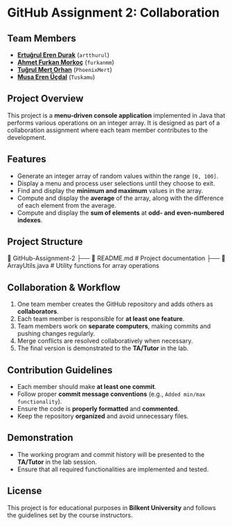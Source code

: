 # GitHub Assignment 2: Collaboration

## Team Members
- **[Ertuğrul Eren Durak](https://github.com/artthurul)** (`artthurul`)
- **[Ahmet Furkan Morkoç](https://github.com/furkanmm)** (`furkanmm`)
- **[Tuğrul Mert Orhan](https://github.com/PhoenixMert)** (`PhoenixMert`)
- **[Musa Eren Üçdal](https://github.com/Tuskamu)** (`Tuskamu`)

## Project Overview
This project is a **menu-driven console application** implemented in Java that performs various operations on an integer array. It is designed as part of a collaboration assignment where each team member contributes to the development.

## Features
- Generate an integer array of random values within the range `[0, 100]`.
- Display a menu and process user selections until they choose to exit.
- Find and display the **minimum and maximum** values in the array.
- Compute and display the **average** of the array, along with the difference of each element from the average.
- Compute and display the **sum of elements** at **odd- and even-numbered indexes**.

## Project Structure
📂 GitHub-Assignment-2
├── 📄 README.md         # Project documentation
├── 📄 ArrayUtils.java   # Utility functions for array operations

## Collaboration & Workflow
1. One team member creates the GitHub repository and adds others as **collaborators**.
2. Each team member is responsible for **at least one feature**.
3. Team members work on **separate computers**, making commits and pushing changes regularly.
4. Merge conflicts are resolved collaboratively when necessary.
5. The final version is demonstrated to the **TA/Tutor** in the lab.

## Contribution Guidelines
- Each member should make **at least one commit**.
- Follow proper **commit message conventions** (e.g., `Added min/max functionality`).
- Ensure the code is **properly formatted** and **commented**.
- Keep the repository **organized** and avoid unnecessary files.

## Demonstration
- The working program and commit history will be presented to the **TA/Tutor** in the lab session.
- Ensure that all required functionalities are implemented and tested.

## License
This project is for educational purposes in **Bilkent University** and follows the guidelines set by the course instructors.
